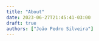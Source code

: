 ```yaml
---
title: "About"
date: 2023-06-27T21:45:41-03:00
draft: true
authors: ["João Pedro Silveira"]
---
```


